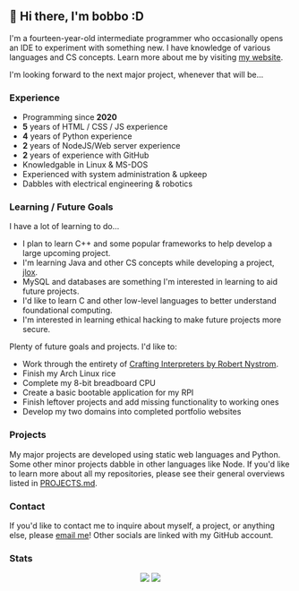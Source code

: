 ## 👋 Hi there, I'm bobbo :D

I'm a fourteen-year-old intermediate programmer who occasionally opens an IDE to experiment with something new. I have knowledge of various languages and CS concepts. Learn more about me by visiting [my website](https://bobboe.live).

I'm looking forward to the next major project, whenever that will be...

### Experience

* Programming since **2020**
* **5** years of HTML / CSS / JS experience
* **4** years of Python experience
* **2** years of NodeJS/Web server experience
* **2** years of experience with GitHub
* Knowledgable in Linux & MS-DOS
* Experienced with system administration & upkeep
* Dabbles with electrical engineering & robotics

### Learning / Future Goals

I have a lot of learning to do...

* I plan to learn C++ and some popular frameworks to help develop a large upcoming project.
* I'm learning Java and other CS concepts while developing a project, [jlox](https://github.com/bqbbo/jlox-interpreter).
* MySQL and databases are something I'm interested in learning to aid future projects.
* I'd like to learn C and other low-level languages to better understand foundational computing.
* I'm interested in learning ethical hacking to make future projects more secure.

Plenty of future goals and projects. I'd like to:

* Work through the entirety of [Crafting Interpreters by Robert Nystrom](https://craftinginterpreters.com).
* Finish my Arch Linux rice
* Complete my 8-bit breadboard CPU
* Create a basic bootable application for my RPI
* Finish leftover projects and add missing functionality to working ones
* Develop my two domains into completed portfolio websites

### Projects

My major projects are developed using static web languages and Python. Some other minor projects dabble in other languages like Node. If you'd like to learn more about all my repositories, please see their general overviews listed in [PROJECTS.md](https://github.com/bqbbo/bqbbo/blob/main/PROJECTS.md).

### Contact

If you'd like to contact me to inquire about myself, a project, or anything else, please [email me](mailto:bobbye23899@gmail.com)! Other socials are linked with my GitHub account.

### Stats
<p align="center"> <img src="https://github-readme-stats.vercel.app/api?username=bqbbo&show_icons=true&theme=merko" /> <img src="https://github-readme-stats.vercel.app/api/top-langs/?username=bqbbo&theme=merko&layout=compact" /> </p>
